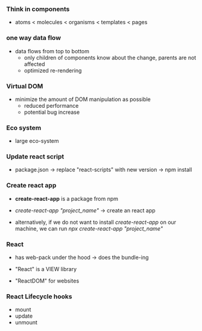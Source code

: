 ### Think in components

- atoms < molecules < organisms < templates < pages

### one way data flow

- data flows from top to bottom
    - only children of components know about the change, parents are not affected
    - optimized re-rendering

### Virtual DOM

- minimize the amount of DOM manipulation as possible
    - reduced performance
    - potential bug increase

### Eco system

- large eco-system

### Update react script

- package.json -> replace "react-scripts" with new version -> npm install

### Create react app

- **create-react-app** is a package from npm
- *create-react-app "project_name"* -> create an react app

- alternatively, if we do not want to install *create-react-app* on our machine,
	we can run *npx create-react-app "project_name"*

### React

- has web-pack under the hood -> does the bundle-ing

- "React" is a VIEW library
- "ReactDOM" for websites

### React Lifecycle hooks

- mount
- update
- unmount

